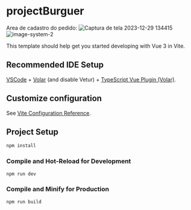 # projectBurguer

Area de cadastro do pedido:
![Captura de tela 2023-12-29 134415](https://github.com/JonathaCoder/BurgerApplication/assets/123656886/007f7e84-32ac-4d8a-8c9d-ffd8478d5f8c)
![image-system-2](https://github.com/JonathaCoder/BurgerApplication/assets/123656886/539e8dc4-0514-4953-9162-7bbdaa1294c7)



This template should help get you started developing with Vue 3 in Vite.

## Recommended IDE Setup

[VSCode](https://code.visualstudio.com/) + [Volar](https://marketplace.visualstudio.com/items?itemName=Vue.volar) (and disable Vetur) + [TypeScript Vue Plugin (Volar)](https://marketplace.visualstudio.com/items?itemName=Vue.vscode-typescript-vue-plugin).

## Customize configuration

See [Vite Configuration Reference](https://vitejs.dev/config/).

## Project Setup

```sh
npm install
```

### Compile and Hot-Reload for Development

```sh
npm run dev
```

### Compile and Minify for Production

```sh
npm run build
```

